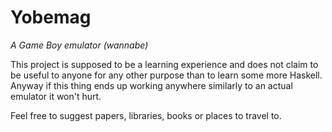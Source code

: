 # Yobemag
*A Game Boy emulator (wannabe)*

This project is supposed to be a learning experience and does not claim to be useful to anyone for any other purpose than to learn some more Haskell.
Anyway if this thing ends up working anywhere similarly to an actual emulator it won't hurt.

Feel free to suggest papers, libraries, books or places to travel to.
